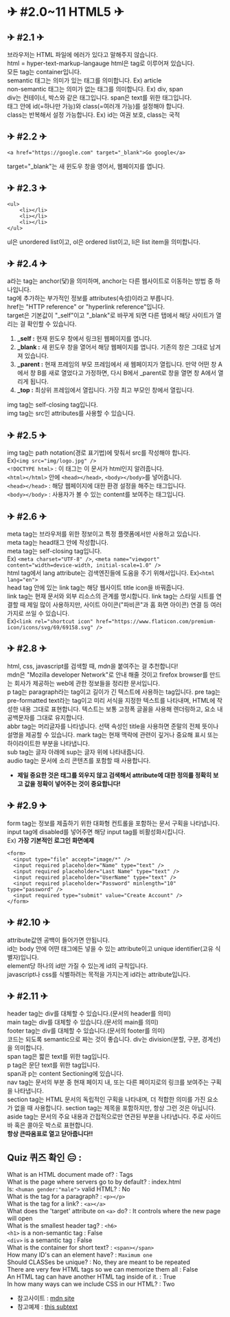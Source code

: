 # ✈ #2.0~11 HTML5 ✈

## ✈ #2.1 ✈

브라우저는 HTML 파일에 에러가 있다고 말해주지 않습니다.  
html = hyper-text-markup-langauge
html은 tag로 이루어져 있습니다.  
모든 tag는 container입니다.  
semantic 태그는 의미가 있는 태그를 의미합니다. Ex) article  
non-semantic 태그는 의미가 없는 태그를 의미합니다. Ex) div, span  
div는 컨테이너, 박스와 같은 태그입니다. span은 text를 위한 태그입니다.  
태그 안에 id(=하나만 가능)와 class(=여러개 가능)를 설정해야 합니다.  
class는 반복해서 설정 가능합니다. Ex) id는 여권 보호, class는 국적

## ✈ #2.2 ✈

```
<a href="https://google.com" target="_blank">Go google</a>
```

target="\_blank"는 새 윈도우 창을 영어서, 웹페이지를 엽니다.

## ✈ #2.3 ✈

```
<ul>
    <li></li>
    <li></li>
    <li></li>
</ul>
```

ul은 unordered list이고, ol은 ordered list이고, li은 list item을 의미합니다.

## ✈ #2.4 ✈

a라는 tag는 anchor(닻)을 의미하며, anchor는 다른 웹사이트로 이동하는 방법 중 하나입니다.  
tag에 추가하는 부가적인 정보를 attributes(속성)이라고 부릅니다.  
href는 "HTTP reference" or "hyperlink reference"입니다.  
target은 기본값이 "\_self"이고 "\_blank"로 바꾸게 되면 다른 탭에서 해당 사이트가 열리는 걸 확인할 수 있습니다.

1. **\_self :** 현재 윈도우 창에서 링크된 웹페이지를 엽니다.
2. **\_blank :** 새 윈도우 창을 열어서 해당 웹페이지를 엽니다. 기존의 창은 그대로 남겨져 있습니다.
3. **\_parent :** 현재 프레임의 부모 프레임에서 새 웹페이지가 열립니다. 만약 어떤 창 A에서 창 B를 새로 열었다고 가정하면, 다시 B에서 \_parent로 창을 열면 창 A에서 열리게 됩니다.
4. **\_top :** 최상위 프레임에서 열립니다. 가장 최고 부모인 창에서 열립니다.

img tag는 self-closing tag입니다.  
img tag는 src인 attributes를 사용할 수 있습니다.

## ✈ #2.5 ✈

img tag는 path notation(경로 표기법)에 맞춰서 src를 작성해야 합니다.  
Ex)`<img src="img/logo.jpg" />`  
`<!DOCTYPE html>` : 이 태그는 이 문서가 html인지 알려줍니다.  
`<html></html>` 안에 `<head></head>`, `<body></body>`를 넣어줍니다.  
`<head></head>` : 해당 웹페이지에 대한 환경 설정을 해주는 태그입니다.  
`<body></body>` : 사용자가 볼 수 있는 content를 보여주는 태그입니다.

## ✈ #2.6 ✈

meta tag는 브라우저를 위한 정보이고 특정 플랫폼에서만 사용하고 있습니다.  
meta tag는 head태그 안에 작성합니다.  
meta tag는 self-closing tag입니다.  
Ex) `<meta charset="UTF-8" />`, `<meta name="viewport" content="width=device-width, initial-scale=1.0" />`  
html tag에서 lang attribute는 검색엔진들에 도움을 주기 위해서입니다. Ex)`<html lang="en">`  
head tag 안에 있는 link tag는 해당 웹사이트 title icon을 바꿔줍니다.  
link tag는 현재 문서와 외부 리소스의 관계를 명시합니다. link tag는 스타일 시트를 연결할 때 제일 많이 사용하지만, 사이트 아이콘("파비콘"과 홈 화면 아이콘) 연결 등 여러가지로 쓰일 수 있습니다.  
Ex)`<link rel="shortcut icon" href="https://www.flaticon.com/premium-icon/icons/svg/69/69158.svg" />`

## ✈ #2.8 ✈

html, css, javascript를 검색할 때, mdn을 붙여주는 걸 추천합니다!  
mdn은 "Mozilla developer Network"로 안내 해줄 것이고 firefox browser를 만드는 회사가 제공하는 web에 관한 정보들을 정리한 문서입니다.  
p tag는 paragraph라는 tag이고 길이가 긴 텍스트에 사용하는 tag입니다.
pre tag는 pre-formatted text라는 tag이고 미리 서식을 지정한 텍스트를 나타내며, HTML에 작성한 내용 그대로 표현합니다. 텍스트는 보통 고정폭 글꼴을 사용해 렌더링하고, 요소 내 공백문자를 그대로 유지합니다.  
abbr tag는 머리글자를 나타냅니다. 선택 속성인 title을 사용하면 준말의 전체 뜻이나 설명을 제공할 수 있습니다.
mark tag는 현재 맥락에 관련이 깊거나 중요해 표시 또는 하이라이트한 부분을 나타냅니다.  
sub tag는 글자 아래에 sup는 글자 위에 나타내줍니다.  
audio tag는 문서에 소리 콘텐츠를 포함할 때 사용합니다.

- **제일 중요한 것은 태그를 외우지 않고 검색해서 attribute에 대한 정의를 정확히 보고 값을 정확이 넣어주는 것이 중요합니다!**

## ✈ #2.9 ✈

form tag는 정보를 제출하기 위한 대화형 컨트롤을 포함하는 문서 구획을 나타냅니다.
input tag에 disabled를 넣어주면 해당 input tag를 비활성화시킵니다.  
Ex) **가장 기본적인 로그인 화면예제**

```
<form>
  <input type="file" accept="image/*" />
  <input required placeholder="Name" type="text" />
  <input required placeholder="Last Name" type="text" />
  <input required placeholder="UserName" type="text" />
  <input required placeholder="Password" minlength="10" type="password" />
  <input required type="submit" value="Create Account" />
</form>
```

## ✈ #2.10 ✈

attribute값엔 공백이 들어가면 안됩니다.  
id는 body 안에 어떤 태그에든 넣을 수 있는 attribute이고 unique identifier(고유 식별자)입니다.  
element당 하나의 id만 가질 수 있는게 id의 규칙입니다.  
javascript나 css를 식별하려는 목적을 가지는게 id라는 attribute입니다.

## ✈ #2.11 ✈

header tag는 div를 대체할 수 있습니다.(문서의 header를 의미)  
main tag는 div를 대체할 수 있습니다.(문서의 main를 의미)  
footer tag는 div를 대체할 수 있습니다.(문서의 footer를 의미)  
코드는 되도록 semantic으로 짜는 것이 좋습니다.
div는 division(분할, 구분, 경계선)을 의미합니다.  
span tag은 짧은 text를 위한 tag입니다.  
p tag은 문단 text를 위한 tag입니다.  
span과 p는 content Sectioning에 있습니다.  
nav tag는 문서의 부분 중 현재 페이지 내, 또는 다른 페이지로의 링크를 보여주는 구획을 나타냅니다.  
section tag는 HTML 문서의 독립적인 구획을 나타내며, 더 적합한 의미를 가진 요소가 없을 때 사용합니다. section tag는 제목을 포함하지만, 항상 그런 것은 아닙니다.
aside tag는 문서의 주요 내용과 간접적으로만 연관된 부분을 나타냅니다. 주로 사이드바 혹은 콜아웃 박스로 표현합니다.  
**항상 큰따옴표로 열고 닫아줍니다!!**

## Quiz 퀴즈 확인 😑 :

What is an HTML document made of? : Tags  
What is the page where servers go to by default? : index.html  
Is: `<human gender:"male">` valid HTML? : No  
What is the tag for a paragraph? : `<p></p>`  
What is the tag for a link? : `<a></a>`  
What does the 'target' attribute on `<a>` do? : It controls where the new page will open  
What is the smallest header tag? : `<h6>`  
`<h1>` is a non-semantic tag : False  
`<div>` is a semantic tag : False  
What is the container for short text? : `<span></span>`  
How many ID's can an element have? : `Maximum one`  
Should CLASSes be unique? : No, they are meant to be repeated  
There are very few HTML tags so we can memorize them all : False  
An HTML tag can have another HTML tag inside of it. : True  
In how many ways can we include CSS in our HTML? : Two

- 참고사이트 : [mdn site](https://developer.mozilla.org/ko/)
- 참고예제 : [this subtext](../lab_code/only-content/index.html)

